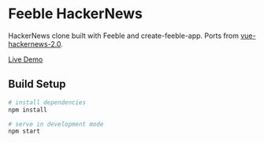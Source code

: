 # Feeble HackerNews

HackerNews clone built with Feeble and create-feeble-app. Ports from [vue-hackernews-2.0](https://github.com/vuejs/vue-hackernews-2.0).

[Live Demo](https://feeble-hackernew.herokuapp.com)

## Build Setup

```bash
# install dependencies
npm install

# serve in development mode
npm start
```
